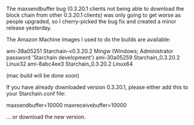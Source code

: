 The maxsendbuffer bug (0.3.20.1 clients not being able to download the block chain from other 0.3.20.1 clients) was only going to get
worse as people upgraded, so I cherry-picked the bug fix and created a minor release yesterday.

The Amazon Machine Images I used to do the builds are available:

  ami-38a05251   Starchain-v0.3.20.2 Mingw    (Windows; Administrator password 'Starchain development')
  ami-30a05259   Starchain_0.3.20.2 Linux32
  ami-8abc4ee3   Starchain_0.3.20.2 Linux64

(mac build will be done soon)

If you have already downloaded version 0.3.20.1, please either add this to your Starchain.conf file:

  maxsendbuffer=10000
  maxreceivebuffer=10000

... or download the new version.
